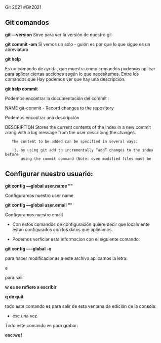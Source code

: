Git 2021
#Git2021

## Git comandos

**git —version**
Sirve para ver la versión de nuestro git

**git commit -am**
Si vemos un solo - guión es por que lo que sigue es un abreviatura

**git help**

Es un comando de ayuda, que muestra como comandos podemos aplicar para aplicar ciertas acciones según lo que necesitemos. Entre los comandos que Hay podemos ver que hay una descripción.

**git help commit**

Podemos encontrar la documentación del commit :

NAME
git-commit - Record changes to the repository

Podemos encontrar una descripción

DESCRIPTION
Stores the current contents of the index in a new commit along with a
log message from the user describing the changes.

       The content to be added can be specified in several ways:

        1. by using git add to incrementally “add” changes to the index before
           using the commit command (Note: even modified files must be

## Configurar nuestro usuario:

**git config —global user.name ""**

Configuramos nuestro user name

**git config —global user.email ""**

Configuramos nuestro email

- Con estos comandos de configuración quiere decir que localmente estan configurados con los datos que aplicamos.

- Podemos verficiar esta informacion con el siguiente comando:

**git config —-global -e**

para hacer modificaciones a este archivo aplicamos la letra:

a

para salir

**w es se refiere a escribir**

**q de quit**

todo este comando es para salir de esta ventana de edición de la consola:

- esc una vez

Todo este comando es para grabar:

**esc:wq!**
